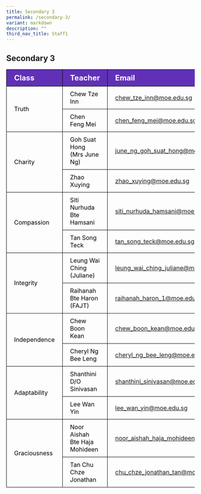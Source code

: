 ```yaml
---
title: Secondary 3
permalink: /secondary-3/
variant: markdown
description: ""
third_nav_title: Staff1
---
```

<h2>Secondary 3</h2>
<table>
<tbody>
			<tr style="background-color: #6031b6">
					<th style="color: #FFFFFF; font-size: 20px; border: 1px solid black;padding: 10px 20px; text-align: left;">Class</th>
					<th style="color: #FFFFFF; font-size: 20px; border: 1px solid black;padding: 10px 20px; text-align: left;">Teacher</th>
          <th style="color: #FFFFFF; font-size: 20px; border: 1px solid black;padding: 10px 20px; text-align: left;">Email</th>
			</tr>
			<tr>
					<td style="color: black; font-size: 16px; vertical-align: middle; border: 1px solid black;padding: 10px 20px;" rowspan="2">Truth</td>
					<td style="color: black; font-size: 16px; border: 1px solid black;padding: 10px 20px;">Chew Tze Inn</td>
          <td style="font-size: 16px; border: 1px solid black;padding: 10px 20px;"><a href="mailto:chew_tze_inn@moe.edu.sg">chew_tze_inn@moe.edu.sg</a></td>
			</tr>
      <tr>
					<td style="color: black; font-size: 16px; border: 1px solid black;padding: 10px 20px;">Chen Feng Mei</td>
          <td style="font-size: 16px; border: 1px solid black;padding: 10px 20px;"><a href="mailto:chen_feng_mei@moe.edu.sg">chen_feng_mei@moe.edu.sg</a></td>
			</tr>  
			<tr>
					<td style="color: black; font-size: 16px; vertical-align: middle; border: 1px solid black;padding: 10px 20px;" rowspan="2">Charity</td>
					<td style="color: black; font-size: 16px; border: 1px solid black;padding: 10px 20px;">Goh Suat Hong (Mrs June Ng)</td>
          <td style="font-size: 16px; border: 1px solid black;padding: 10px 20px;"><a href="mailto:june_ng_goh_suat_hong@moe.edu.sg">june_ng_goh_suat_hong@moe.edu.sg</a></td>
			</tr>
      <tr>
					<td style="color: black; font-size: 16px; border: 1px solid black;padding: 10px 20px;">Zhao Xuying</td>
          <td style="font-size: 16px; border: 1px solid black;padding: 10px 20px;"><a href="mailto:zhao_xuying@moe.edu.sg">zhao_xuying@moe.edu.sg</a></td>
			</tr>
  			<tr>
					<td style="color: black; font-size: 16px; vertical-align: middle; border: 1px solid black;padding: 10px 20px;" rowspan="2">Compassion</td>
					<td style="color: black; font-size: 16px; border: 1px solid black;padding: 10px 20px;">Siti Nurhuda Bte Hamsani</td>
          <td style="font-size: 16px; border: 1px solid black;padding: 10px 20px;"><a href="mailto:siti_nurhuda_hamsani@moe.edu.sg">siti_nurhuda_hamsani@moe.edu.sg</a></td>
			</tr>
      <tr>
					<td style="color: black; font-size: 16px; border: 1px solid black;padding: 10px 20px;">Tan Song Teck</td>
          <td style="font-size: 16px; border: 1px solid black;padding: 10px 20px;"><a href="mailto:tan_song_teck@moe.edu.sg">tan_song_teck@moe.edu.sg</a></td>
			</tr>
  		<tr>
					<td style="color: black; font-size: 16px; vertical-align: middle; border: 1px solid black;padding: 10px 20px;" rowspan="2">Integrity</td>
					<td style="color: black; font-size: 16px; border: 1px solid black;padding: 10px 20px;">Leung Wai Ching (Juliane)</td>
          <td style="font-size: 16px; border: 1px solid black;padding: 10px 20px;"><a href="mailto:leung_wai_ching_juliane@moe.edu.sg">leung_wai_ching_juliane@moe.edu.sg</a></td>
			</tr>
      <tr>
					<td style="color: black; font-size: 16px; border: 1px solid black;padding: 10px 20px;">Raihanah Bte Haron (FAJT)</td>
          <td style="font-size: 16px; border: 1px solid black;padding: 10px 20px;"><a href="mailto:raihanah_haron_1@moe.edu.sg">raihanah_haron_1@moe.edu.sg</a></td>
			</tr>
  			<tr>
					<td style="color: black; font-size: 16px; vertical-align: middle; border: 1px solid black;padding: 10px 20px;" rowspan="2">Independence</td>
					<td style="color: black; font-size: 16px; border: 1px solid black;padding: 10px 20px;">Chew Boon Kean</td>
          <td style="font-size: 16px; border: 1px solid black;padding: 10px 20px;"><a href="mailto:chew_boon_kean@moe.edu.sg">chew_boon_kean@moe.edu.sg</a></td>
			</tr>
      <tr>
					<td style="color: black; font-size: 16px; border: 1px solid black;padding: 10px 20px;">Cheryl Ng Bee Leng</td>
          <td style="font-size: 16px; border: 1px solid black;padding: 10px 20px;"><a href="mailto:cheryl_ng_bee_leng@moe.edu.sg">cheryl_ng_bee_leng@moe.edu.sg</a></td>
			</tr>
  			<tr>
					<td style="color: black; font-size: 16px; vertical-align: middle; border: 1px solid black;padding: 10px 20px;" rowspan="2">Adaptability</td>
					<td style="color: black; font-size: 16px; border: 1px solid black;padding: 10px 20px;">Shanthini D/O Sinivasan</td>
          <td style="font-size: 16px; border: 1px solid black;padding: 10px 20px;"><a href="mailto:shanthini_sinivasan@moe.edu.sg">shanthini_sinivasan@moe.edu.sg</a></td>
			</tr>
      <tr>
					<td style="color: black; font-size: 16px; border: 1px solid black;padding: 10px 20px;">Lee Wan Yin</td>
          <td style="font-size: 16px; border: 1px solid black;padding: 10px 20px;"><a href="mailto:lee_wan_yin@moe.edu.sg">lee_wan_yin@moe.edu.sg</a></td>
			</tr>
  			<tr>
					<td style="color: black; font-size: 16px; vertical-align: middle; border: 1px solid black;padding: 10px 20px;" rowspan="2">Graciousness</td>
					<td style="color: black; font-size: 16px; border: 1px solid black;padding: 10px 20px;">Noor Aishah Bte Haja Mohideen</td>
          <td style="font-size: 16px; border: 1px solid black;padding: 10px 20px;"><a href="mailto:noor_aishah_haja_mohideen@moe.edu.sg">noor_aishah_haja_mohideen@moe.edu.sg</a></td>
			</tr>
      <tr>
					<td style="color: black; font-size: 16px; border: 1px solid black;padding: 10px 20px;">Tan Chu Chze Jonathan</td>
          <td style="font-size: 16px; border: 1px solid black;padding: 10px 20px;"><a href="mailto:chu_chze_jonathan_tan@moe.edu.sg">chu_chze_jonathan_tan@moe.edu.sg</a></td>
			</tr>
			
</tbody>
</table>
